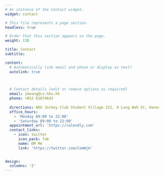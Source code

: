 ```yaml
---
# An instance of the Contact widget.
widget: contact

# This file represents a page section.
headless: true

# Order that this section appears on the page.
weight: 130

title: Contact
subtitle:

content:
  # Automatically link email and phone or display as text?
  autolink: true

  

  # Contact details (edit or remove options as required)
  email: jmwang@cs.hku.hk
  phone: +852 61074643
 
  directions: HKU Jockey Club Student Village III, 9 Lung Wah St, Kennedy Town, Hong Kong
  office_hours:
    - 'Monday 09:00 to 22:00'
    - 'Saturday 09:00 to 22:00'
  appointment_url: 'https://calendly.com'
  contact_links:
    - icon: twitter
      icon_pack: fab
      name: DM Me
      link: 'https://twitter.com/ComWjm'
    

design:
  columns: '2'
---
```

